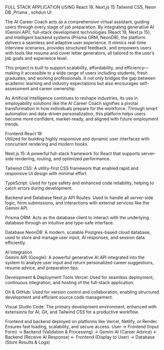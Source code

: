 FULL STACK APPLICATION USING React 19, Next,js 15 Tailwind CSS, Neon DB ,Prisma , schdun UI

The AI Career Coach acts as a comprehensive virtual assistant, guiding users through every stage of job preparation. By integrating generative AI (Gemini API), full-stack development technologies (React 19, Next.js 15), and intelligent backend systems (Prisma ORM, NeonDB), the platform delivers a seamless and adaptive user experience. It mimics real-time interview scenarios, provides structured feedback, and empowers users with tools like resume and cover letter generators, all tailored to the user’s job goals and experience level. 
 
This project is built to support scalability, affordability, and efficiency—making it accessible to a wide range of users including students, fresh graduates, and working professionals. It not only bridges the gap between academic learning and industry expectations but also encourages self-assessment and career ownership. 
 
As Artificial Intelligence continues to reshape industries, its use in employability solutions like the AI Career Coach signifies a pivotal transformation in how individuals prepare for the workforce. Through smart automation and data-driven personalization, this platform helps users become more confident, market-ready, and aligned with future employment trends. 
 
Frontend 
React 19:  
Utilized for building highly responsive and dynamic user interfaces with concurrent rendering and modern hooks. 
 
Next.js 15: 
A powerful full-stack framework for React that supports server-side rendering, routing, and optimized performance. 
 
Tailwind CSS: 
A utility-first CSS framework that enabled rapid and responsive UI design with minimal effort. 
 
TypeScript: 
Used for type safety and enhanced code reliability, helping to catch errors during development. 
 
Backend and Database 
Next.js API Routes: 
Used to handle all server-side logic, form submissions, and interactions with external services like the Gemini API. 
 
Prisma ORM: 
Acts as the database client to interact with the underlying database through an intuitive and type-safe interface. 
 
Database 
NeonDB: 
A modern, scalable Postgres-based cloud database, used to store and manage user input, AI responses, and session data efficiently. 
 
AI Integration  
Gemini API (Google): 
A powerful generative AI API integrated into the system to analyze user input and return personalized career suggestions, resume advice, and preparation tips. 
 
Development & Deployment Tools 
Vercel: 
Used for seamless deployment, continuous integration, and hosting of the full-stack application. 
 
Git & GitHub: 
Used for version control and collaboration, enabling structured development and efficient source code management. 
 
Visual Studio Code: 
The primary development environment, enhanced with extensions for AI, Git, and Tailwind CSS for a productive workflow. 
 
Frontend and backend deployed on platforms like Vercel, Netlify, or Render. 
Ensures fast loading, scalability, and secure access. 
User → Frontend (Input Form) 
     → Backend (Validation & Processing) 
     → Gemini AI (Career Advice) 
     ← Backend (Receive AI Response) 
     ← Frontend (Display to User) 
     → Database (Store Results & Logs) 

  
